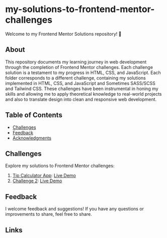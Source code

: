 # my-solutions-to-frontend-mentor-challenges

Welcome to my Frontend Mentor Solutions repository! 🚀

## About

This repository documents my learning journey in web development through the completion of Frontend Mentor challenges. Each challenge solution is a testament to my progress in HTML, CSS, and JavaScript. Each folder corresponds to a different challenge, containing my solutions implemented in HTML, CSS, and JavaScript and Sometimes SASS/SCSS and Tailwind CSS. These challenges have been instrumental in honing my skills and allowing me to apply theoretical knowledge to real-world projects and also to translate design into clean and responsive web development.

## Table of Contents

- [Challenges](#challenges)
- [Feedback](#feedback)
- [Acknowledgments](#acknowledgments)

## Challenges

Explore my solutions to Frontend Mentor challenges:

1. [Tip Calculator App](/challenge1): [Live Demo]()
2. [Challenge 2](/challenge2): [Live Demo]()

## Feedback

I welcome feedback and suggestions! If you have any questions or improvements to share, feel free to share.

## Links
